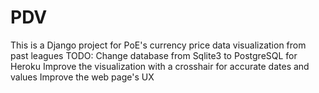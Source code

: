# PDV
This is a Django project for PoE's currency price data visualization from past leagues
TODO:
Change database from Sqlite3 to PostgreSQL for Heroku
Improve the visualization with a crosshair for accurate dates and values
Improve the web page's UX
